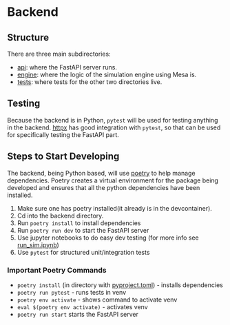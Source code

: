 # Backend

## Structure

There are three main subdirectories:
- [api](./api/): where the FastAPI server runs. 
- [engine](./engine/): where the logic of the simulation engine using Mesa is.
- [tests](./tests/): where tests for the other two directories live.  

## Testing

Because the backend is in Python, `pytest` will be used for testing anything in the backend.
[httpx](https://fastapi.tiangolo.com/tutorial/testing/) has good integration with `pytest`, so that
can be used for specifically testing the FastAPI part.

## Steps to Start Developing

The backend, being Python based, will use [poetry](https://python-poetry.org/) to help
manage dependencies. Poetry creates a virtual environment for the package being developed and
ensures that all the python dependencies have been installed.

1. Make sure one has poetry installed(it already is in the devcontainer).
1. Cd into the backend directory.
1. Run `poetry install` to install dependencies
1. Run `poetry run dev` to start the FastAPI server
1. Use jupyter notebooks to do easy dev testing (for more info see [run_sim.ipynb](./run_sim.ipynb))
1. Use `pytest` for structured unit/integration tests

### Important Poetry Commands

- `poetry install` (in directory with [pyproject.toml](./pyproject.toml)) - installs dependencies
- `poetry run pytest` - runs tests in venv
- `poetry env activate` - shows command to activate venv
- `eval $(poetry env activate)` - activates venv
- `poetry run start` starts the FastAPI server
